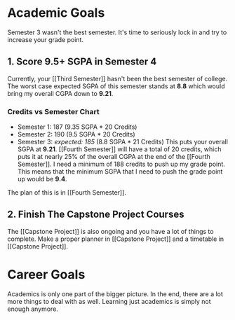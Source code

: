 # Academic Goals
Semester 3 wasn't the best semester. It's time to seriously lock in and try to increase your grade point. 
## 1. Score 9.5+ SGPA in Semester 4
Currently, your [[Third Semester]] hasn't been the best semester of college. The worst case expected SGPA of this semester stands at **8.8** which would bring my overall CGPA down to **9.21**. 
### Credits vs Semester Chart
- Semester 1: 187 (9.35 SGPA * 20 Credits)
- Semester 2: 190 (9.5 SGPA * 20 Credits)
- Semester 3: *expected: 185* (8.8 SGPA * 21 Credits)
This puts your overall SGPA at **9.21**. [[Fourth Semester]] will have a total of 20 credits, which puts it at nearly 25% of the overall CGPA at the end of the [[Fourth Semester]]. I need a minimum of 188 credits to push up my grade point. This means that the minimum SGPA that I need to push the grade point up would be **9.4**. 

The plan of this is in [[Fourth Semester]].
## 2. Finish The Capstone Project Courses
The [[Capstone Project]] is also ongoing and you have a lot of things to complete. Make a proper planner in [[Capstone Project]] and a timetable in [[Capstone Project]].
# Career Goals
Academics is only one part of the bigger picture. In the end, there are a lot more things to deal with as well. Learning just academics is simply not enough anymore.

